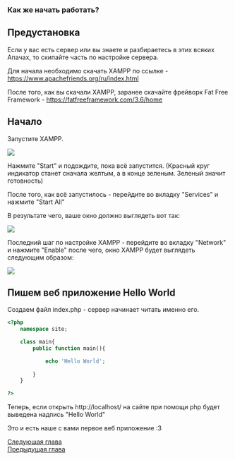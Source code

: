 ### Как же начать работать?

## Предустановка

Если у вас есть сервер или вы знаете и разбираетесь в этих всяких Апачах, то скипайте часть по настройке сервера.

Для начала необходимо скачать XAMPP по ссылке - https://www.apachefriends.org/ru/index.html 

После того, как вы скачали XAMPP, заранее скачайте фрейворк Fat Free Framework - https://fatfreeframework.com/3.6/home 

## Начало
Запустите XAMPP. 

![](https://1.downloader.disk.yandex.ru/preview/dcf39844b7df69c8eaa5b96d599e32c801d1445f869f7016deba98a628dc4afb/inf/8fNBxYxqTPFwr8eRLfe9O2r7R7jgdrGJdZykAXejD4uaeNEa7SQoW9peGEhW6hpd5QpKrMBkp01SH9FYUbhw6Q%3D%3D?uid=0&filename=Снимок%20экрана%202017-07-10%20в%200.52.27.png&disposition=inline&hash=&limit=0&content_type=image%2Fpng&tknv=v2&size=XXL&crop=0)

Нажмите "Start" и подождите, пока всё запустится. (Красный круг индикатор станет сначала желтым, а в конце зеленым. Зеленый значит готовность)

После того, как всё запустилось - перейдите во вкладку "Services" и нажмите "Start All"

В результате чего, ваше окно должно выглядеть вот так:

![](https://3.downloader.disk.yandex.ru/preview/a6ca23ddab3102b26e2be0a53d542bcbdc281bbbc76c3d634d65bc8914b50b75/inf/8fNBxYxqTPFwr8eRLfe9OwpHzZvWAdel3jKlqBfsWbVcgM-lMMw8AmsGlJ5Lc-cwuYqC_rduWg4aYxWYVnxIzQ%3D%3D?uid=0&filename=Снимок%20экрана%202017-07-10%20в%200.57.45.png&disposition=inline&hash=&limit=0&content_type=image%2Fpng&tknv=v2&size=XXL&crop=0)

Последний шаг по настройке XAMPP - перейдите во вкладку "Network" и нажмите "Enable" после чего, окно XAMPP будет выглядеть следующим образом:

![](https://3.downloader.disk.yandex.ru/preview/72648c0514dc278ace2875d0fe1750ff2a505c87078292a91bf5c30bde82f825/inf/8fNBxYxqTPFwr8eRLfe9O4hU8RZL5iFK2zOTn-fnGJHqKZpuilPzs0e2aner9tZkocBTbVzWuEa_wnyT0omXBw%3D%3D?uid=0&filename=Снимок%20экрана%202017-07-10%20в%201.00.39.png&disposition=inline&hash=&limit=0&content_type=image%2Fpng&tknv=v2&size=XXL&crop=0)

## Пишем веб приложение Hello World
Создаем файл index.php - сервер начинает читать именно его.  

```php
<?php 
    namespace site;

    class main{
        public function main(){

            echo 'Hello World';
            
        }
    }

?>
```

Теперь, если открыть http://localhost/ на сайте при помощи php будет выведена надпись "Hello World"

Это и есть наше с вами первое веб приложение :3

[Следующая глава](https://github.com/NickWatsonMan/phpschool/blob/master/book/4types.md)  
[Предыдущая глава](https://github.com/NickWatsonMan/phpschool/blob/master/book/1intro.md)
